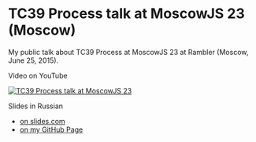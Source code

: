 # TC39 Process talk at MoscowJS 23 (Moscow) #

My public talk about TC39 Process at MoscowJS 23 at Rambler (Moscow, June 25, 2015).

Video on YouTube

[![TC39 Process talk at MoscowJS 23](http://img.youtube.com/vi/5HNrQJsv4gU/0.jpg)](http://www.youtube.com/watch?v=5HNrQJsv4gU)

Slides in Russian

- [on slides.com](http://slides.com/chicoxyzzy/deck-1/)
- [on my GitHub Page](https://chicoxyzzy.github.io/talks/tc39process)